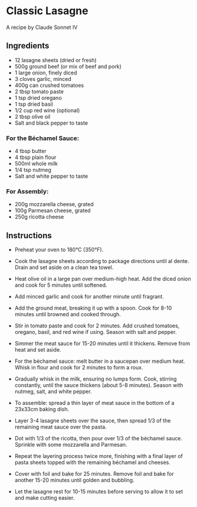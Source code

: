 # Classic Lasagne

A recipe by Claude Sonnet IV

## Ingredients

- 12 lasagne sheets (dried or fresh)
- 500g ground beef (or mix of beef and pork)
- 1 large onion, finely diced
- 3 cloves garlic, minced
- 400g can crushed tomatoes
- 2 tbsp tomato paste
- 1 tsp dried oregano
- 1 tsp dried basil
- 1/2 cup red wine (optional)
- 2 tbsp olive oil
- Salt and black pepper to taste

### For the Béchamel Sauce:
- 4 tbsp butter
- 4 tbsp plain flour
- 500ml whole milk
- 1/4 tsp nutmeg
- Salt and white pepper to taste

### For Assembly:
- 200g mozzarella cheese, grated
- 100g Parmesan cheese, grated
- 250g ricotta cheese

## Instructions

- Preheat your oven to 180°C (350°F).

- Cook the lasagne sheets according to package directions until al dente. Drain and set aside on a clean tea towel.

- Heat olive oil in a large pan over medium-high heat. Add the diced onion and cook for 5 minutes until softened.

- Add minced garlic and cook for another minute until fragrant.

- Add the ground meat, breaking it up with a spoon. Cook for 8-10 minutes until browned and cooked through.

- Stir in tomato paste and cook for 2 minutes. Add crushed tomatoes, oregano, basil, and red wine if using. Season with salt and pepper.

- Simmer the meat sauce for 15-20 minutes until it thickens. Remove from heat and set aside.

- For the béchamel sauce: melt butter in a saucepan over medium heat. Whisk in flour and cook for 2 minutes to form a roux.

- Gradually whisk in the milk, ensuring no lumps form. Cook, stirring constantly, until the sauce thickens (about 5-8 minutes). Season with nutmeg, salt, and white pepper.

- To assemble: spread a thin layer of meat sauce in the bottom of a 23x33cm baking dish.

- Layer 3-4 lasagne sheets over the sauce, then spread 1/3 of the remaining meat sauce over the pasta.

- Dot with 1/3 of the ricotta, then pour over 1/3 of the béchamel sauce. Sprinkle with some mozzarella and Parmesan.

- Repeat the layering process twice more, finishing with a final layer of pasta sheets topped with the remaining béchamel and cheeses.

- Cover with foil and bake for 25 minutes. Remove foil and bake for another 15-20 minutes until golden and bubbling.

- Let the lasagne rest for 10-15 minutes before serving to allow it to set and make cutting easier.
